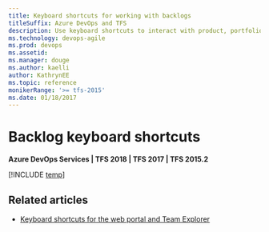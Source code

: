 ```yaml
---
title: Keyboard shortcuts for working with backlogs
titleSuffix: Azure DevOps and TFS
description: Use keyboard shortcuts to interact with product, portfolio, and sprint backlogs   
ms.technology: devops-agile
ms.prod: devops
ms.assetid: 
ms.manager: douge
ms.author: kaelli
author: KathrynEE
ms.topic: reference
monikerRange: '>= tfs-2015'
ms.date: 01/18/2017
---
```


# Backlog keyboard shortcuts

**Azure DevOps Services | TFS 2018 | TFS 2017 | TFS 2015.2**
  

[!INCLUDE [temp](../../_shared/keyboard-shortcuts/work-backlog-shortcuts.md)] 


## Related articles

- [Keyboard shortcuts for the web portal and Team Explorer](../../project/navigation/keyboard-shortcuts.md)


